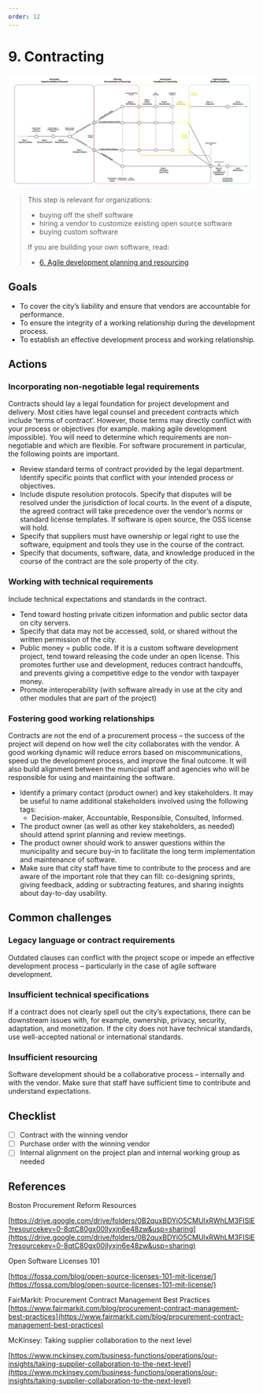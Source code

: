 ```yaml
---
order: 12
---
```


# 9. Contracting

![Diagram showing who should read step 9](/../images/assessment-3.svg)

> This step is relevant for organizations:
>
> * buying off the shelf software
> * hiring a vendor to customize existing open source software
> * buying custom software
>
> If you are building your own software, read:
>
> * [6. Agile development planning and resourcing](06-agile-development-planning-resourcing.md)

## Goals

* To cover the city’s liability and ensure that vendors are accountable for performance.
* To ensure the integrity of a working relationship during the development process.
* To establish an effective development process and working relationship.

## Actions

### Incorporating non-negotiable legal requirements

Contracts should lay a legal foundation for project development and delivery. Most cities have legal counsel and precedent contracts which include ‘terms of contract’. However, those terms may directly conflict with your process or objectives (for example. making agile development impossible). You will need to determine which requirements are non-negotiable and which are flexible. For software procurement in particular, the following points are important.

* Review standard terms of contract provided by the legal department. Identify specific points that conflict with your intended process or objectives.
* Include dispute resolution protocols. Specify that disputes will be resolved under the jurisdiction of local courts. In the event of a dispute, the agreed contract will take precedence over the vendor’s norms or standard license templates. If software is open source, the OSS license will hold.
* Specify that suppliers must have ownership or legal right to use the software, equipment and tools they use in the course of the contract.
* Specify that documents, software, data, and knowledge produced in the course of the contract are the sole property of the city.

### Working with technical requirements

Include technical expectations and standards in the contract.

* Tend toward hosting private citizen information and public sector data on city servers.
* Specify that data may not be accessed, sold, or shared without the written permission of the city.
* Public money = public code. If it is a custom software development project, tend toward releasing the code under an open license. This promotes further use and development, reduces contract handcuffs, and prevents giving a competitive edge to the vendor with taxpayer money.
* Promote interoperability (with software already in use at the city and other modules that are part of the project)

### Fostering good working relationships

Contracts are not the end of a procurement process – the success of the project will depend on how well the city collaborates with the vendor. A good working dynamic will reduce errors based on miscommunications, speed up the development process, and improve the final outcome. It will also build alignment between the municipal staff and agencies who will be responsible for using and maintaining the software.

* Identify a primary contact (product owner) and key stakeholders. It may be useful to name additional stakeholders involved using the following tags:
  * Decision-maker, Accountable, Responsible, Consulted, Informed.
* The product owner (as well as other key stakeholders, as needed) should attend sprint planning and review meetings.
* The product owner should work to answer questions within the municipality and secure buy-in to facilitate the long term implementation and maintenance of software.
* Make sure that city staff have time to contribute to the process and are aware of the important role that they can fill: co-designing sprints, giving feedback, adding or subtracting features, and sharing insights about day-to-day usability.

## Common challenges

### Legacy language or contract requirements

Outdated clauses can conflict with the project scope or impede an effective development process – particularly in the case of agile software development.

### Insufficient technical specifications

If a contract does not clearly spell out the city’s expectations, there can be downstream issues with, for example, ownership, privacy, security, adaptation, and monetization. If the city does not have technical standards, use well-accepted national or international standards.

### Insufficient resourcing

Software development should be a collaborative process – internally and with the vendor. Make sure that staff have sufficient time to contribute and understand expectations.

## Checklist

* [ ] Contract with the winning vendor
* [ ] Purchase order with the winning vendor
* [ ] Internal alignment on the project plan and internal working group as needed

## References

Boston Procurement Reform Resources

[https://drive.google.com/drive/folders/0B2quxBDYiO5CMUlxRWhLM3FISlE?resourcekey=0-8qtC80gx00lIyxjn6e48zw&usp=sharing](https://drive.google.com/drive/folders/0B2quxBDYiO5CMUlxRWhLM3FISlE?resourcekey=0-8qtC80gx00lIyxjn6e48zw&usp=sharing)

Open Software Licenses 101

[https://fossa.com/blog/open-source-licenses-101-mit-license/](https://fossa.com/blog/open-source-licenses-101-mit-license/)

FairMarkit: Procurement Contract Management Best Practices \
[https://www.fairmarkit.com/blog/procurement-contract-management-best-practices](https://www.fairmarkit.com/blog/procurement-contract-management-best-practices)

McKinsey: Taking supplier collaboration to the next level

[https://www.mckinsey.com/business-functions/operations/our-insights/taking-supplier-collaboration-to-the-next-level](https://www.mckinsey.com/business-functions/operations/our-insights/taking-supplier-collaboration-to-the-next-level)
